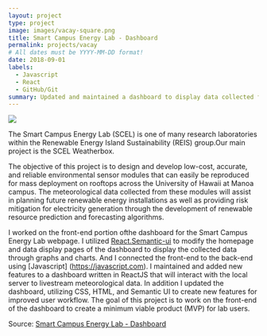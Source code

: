 ```yaml
---
layout: project
type: project
image: images/vacay-square.png
title: Smart Campus Energy Lab - Dashboard
permalink: projects/vacay
# All dates must be YYYY-MM-DD format!
date: 2018-09-01
labels:
  - Javascript
  - React
  - GitHub/Git
summary: Updated and maintained a dashboard to display data collected from a series environmental sensor nodes. 
---
```


<img class="ui medium right floated rounded image" src="../images/vacay-home-page.png">

The Smart Campus Energy Lab (SCEL) is one of many research laboratories within the Renewable Energy Island Sustainability (REIS) group.Our main project is the SCEL Weatherbox.

The objective of this project is to design and develop low-cost, accurate, and reliable environmental sensor modules that can easily be reproduced for mass deployment on rooftops across the University of Hawaii at Manoa campus. The meteorological data collected from these modules will assist in planning future renewable energy installations as well as providing risk mitigation for electricity generation through the development of renewable resource prediction and forecasting algorithms.

I worked on the front-end portion ofthe dashboard for the Smart Campus Energy Lab webpage. I utilized [React.Semantic-ui](https://react.semantic-ui.com) to modify the homepage and data display pages of the dashboard to display the collected data through graphs and charts. And I connected the front-end to the back-end using [Javascript] (https://javascript.com). I maintained and added new features to a dashboard written in ReactJS that will interact with the local server to livestream meteorological data. In addition I updated the dashboard, utilizing CSS, HTML, and Semantic UI to create new features for improved user workflow. The goal of this project is to work on the front-end of the dashboard to create a minimum viable product (MVP) for lab users. 
 
Source: <a href="https://github.com/scel-hawaii/Dashboard_v2"><i class="large github icon"></i>Smart Campus Energy Lab - Dashboard</a>
